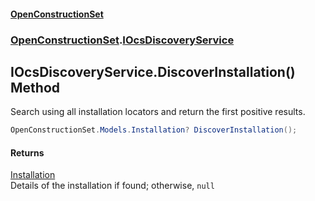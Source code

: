 #### [OpenConstructionSet](index.md 'index')
### [OpenConstructionSet](index.md#OpenConstructionSet 'OpenConstructionSet').[IOcsDiscoveryService](hskRmqlOmrzLMdtKHQBPTA.md 'OpenConstructionSet.IOcsDiscoveryService')
## IOcsDiscoveryService.DiscoverInstallation() Method
Search using all installation locators and return the first positive results.  
```csharp
OpenConstructionSet.Models.Installation? DiscoverInstallation();
```
#### Returns
[Installation](d9dvAYmZXntxn1p8iGWqPw.md 'OpenConstructionSet.Models.Installation')  
Details of the installation if found; otherwise, `null`
